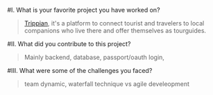 #I.  What is your favorite project you have worked on?
> [Trippian](https://github.com/trippian/trippian), it's a platform to connect tourist and travelers to local companions who live there and offer themselves as tourguides. 

#II.  What did you contribute to this project? 
> Mainly backend, database, passport/oauth login, 

#III.  What were some of the challenges you faced?
> team dynamic, waterfall technique vs agile develeopment